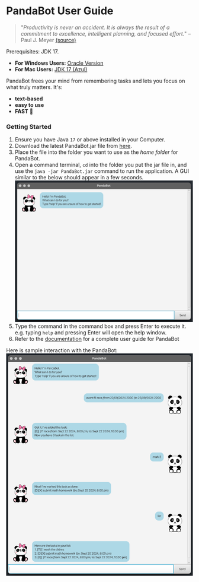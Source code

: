 # PandaBot User Guide

> "_Productivity is never an accident. It is always the result of a commitment to excellence, intelligent planning, and focused effort._" – Paul J. Meyer [(source)](https://dansilvestre.com/productivity-quotes/)

Prerequisites: JDK 17.
- **For Windows Users:** [Oracle Version](https://www.oracle.com/java/technologies/downloads/#java17)
- **For Mac Users:** [JDK 17 (Azul)](https://se-education.org/guides/tutorials/javaInstallationMac.html)

PandaBot frees your mind from remembering tasks and lets you focus on what truly matters. It's:

- **text-based**
- **easy to use**
- **FAST** 🚀

### Getting Started

1. Ensure you have Java `17` or above installed in your Computer.
2. Download the latest PandaBot.jar file from [here](https://github.com/adipanda2002/ip/releases).
3. Place the file into the folder you want to use as the _home folder_ for PandaBot.
4. Open a command terminal, `cd` into the folder you put the jar file in, and use the `java -jar PandaBot.jar` command to run the application.
   A GUI similar to the below should appear in a few seconds.
   ![Initial GUI upon running the PandaBot](./docs/initial-github.png)
5. Type the command in the command box and press Enter to execute it. e.g. typing `help` and pressing Enter will open the help window.
6. Refer to the [documentation](https://adipanda2002.github.io/ip/) for a complete user guide for PandaBot

Here is sample interaction with the PandaBot:
![PandaBot Sample Interaction](./docs/Ui.png)
